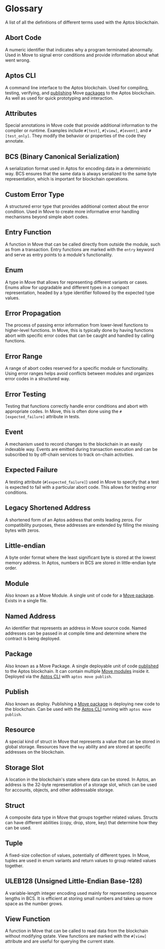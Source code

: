 # Glossary

A list of all the definitions of different terms used with the Aptos blockchain.

## Abort Code

A numeric identifier that indicates why a program terminated abnormally. Used in Move to signal error conditions and
provide information about what went wrong.

## Aptos CLI

A command line interface to the Aptos blockchain. Used for compiling, testing, verifying, and [publishing](#publish)
Move [packages](#package) to the Aptos blockchain. As well as used for quick prototyping and interaction.

## Attributes

Special annotations in Move code that provide additional information to the compiler or runtime. Examples include
`#[test]`, `#[view]`, `#[event]`, and `#[test_only]`. They modify the behavior or properties of the code they annotate.

## BCS (Binary Canonical Serialization)

A serialization format used in Aptos for encoding data in a deterministic way. BCS ensures that the same data is always
serialized to the same byte representation, which is important for blockchain operations.

## Custom Error Type

A structured error type that provides additional context about the error condition. Used in Move to create more
informative error handling mechanisms beyond simple abort codes.

## Entry Function

A function in Move that can be called directly from outside the module, such as from a transaction. Entry functions are
marked with the `entry` keyword and serve as entry points to a module's functionality.

## Enum

A type in Move that allows for representing different variants or cases. Enums allow for upgradable and different types
in a compact representation, headed by a type identifier followed by the expected type values.

## Error Propagation

The process of passing error information from lower-level functions to higher-level functions. In Move, this is
typically done by having functions abort with specific error codes that can be caught and handled by calling functions.

## Error Range

A range of abort codes reserved for a specific module or functionality. Using error ranges helps avoid conflicts between
modules and organizes error codes in a structured way.

## Error Testing

Testing that functions correctly handle error conditions and abort with appropriate codes. In Move, this is often done
using the `#[expected_failure]` attribute in tests.

## Event

A mechanism used to record changes to the blockchain in an easily indexable way. Events are emitted during transaction
execution and can be subscribed to by off-chain services to track on-chain activities.

## Expected Failure

A testing attribute (`#[expected_failure]`) used in Move to specify that a test is expected to fail with a particular
abort code. This allows for testing error conditions.

## Legacy Shortened Address

A shortened form of an Aptos address that omits leading zeros. For compatibility purposes, these addresses are extended
by filling the missing bytes with zeros.

## Little-endian

A byte order format where the least significant byte is stored at the lowest memory address. In Aptos, numbers in BCS
are stored in little-endian byte order.

## Module

Also known as a Move Module. A single unit of code for a [Move package](#package). Exists in a single file.

## Named Address

An identifier that represents an address in Move source code. Named addresses can be passed in at compile time and
determine where the contract is being deployed.

## Package

Also known as a Move Package. A single deployable unit of code [published](#publish) to the Aptos blockchain. It can
contain multiple [Move modules](#module) inside it. Deployed via the [Aptos CLI](#aptos-cli) with `aptos move publish`.

## Publish

Also known as deploy. Publishing a [Move package](#package) is deploying new code to the blockchain. Can be used with
the [Aptos CLI](#aptos-cli) running with `aptos move publish`.

## Resource

A special kind of struct in Move that represents a value that can be stored in global storage. Resources have the `key`
ability and are stored at specific addresses on the blockchain.

## Storage Slot

A location in the blockchain's state where data can be stored. In Aptos, an address is the 32-byte representation of a
storage slot, which can be used for accounts, objects, and other addressable storage.

## Struct

A composite data type in Move that groups together related values. Structs can have different abilities (copy, drop,
store, key) that determine how they can be used.

## Tuple

A fixed-size collection of values, potentially of different types. In Move, tuples are used in enum variants and
return values to group related values together.

## ULEB128 (Unsigned Little-Endian Base-128)

A variable-length integer encoding used mainly for representing sequence lengths in BCS. It is efficient at storing
small numbers and takes up more space as the number grows.

## View Function

A function in Move that can be called to read data from the blockchain without modifying qstate. View functions are
marked with the `#[view]` attribute and are useful for querying the current state.